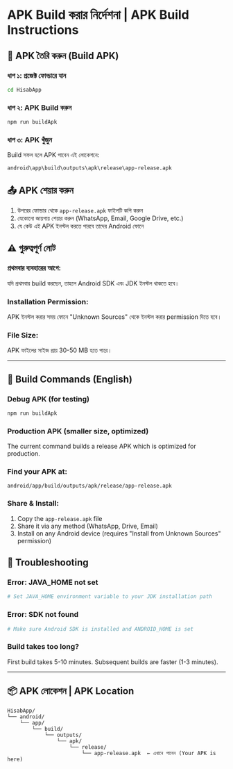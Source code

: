 # APK Build করার নির্দেশনা | APK Build Instructions

## 📱 APK তৈরি করুন (Build APK)

### ধাপ ১: প্রজেক্ট ফোল্ডারে যান
```bash
cd HisabApp
```

### ধাপ ২: APK Build করুন
```bash
npm run buildApk
```

### ধাপ ৩: APK খুঁজুন
Build সফল হলে APK পাবেন এই লোকেশনে:
```
android\app\build\outputs\apk\release\app-release.apk
```

## 📤 APK শেয়ার করুন

1. উপরের ফোল্ডার থেকে `app-release.apk` ফাইলটি কপি করুন
2. যেকোনো জায়গায় শেয়ার করুন (WhatsApp, Email, Google Drive, etc.)
3. যে কেউ এই APK ইনস্টল করতে পারবে তাদের Android ফোনে

## ⚠️ গুরুত্বপূর্ণ নোট

### প্রথমবার ব্যবহারের আগে:
যদি প্রথমবার build করছেন, তাহলে Android SDK এবং JDK ইনস্টল থাকতে হবে।

### Installation Permission:
APK ইনস্টল করার সময় ফোনে "Unknown Sources" থেকে ইনস্টল করার permission দিতে হবে।

### File Size:
APK ফাইলের সাইজ প্রায় 30-50 MB হতে পারে।

---

## 🚀 Build Commands (English)

### Debug APK (for testing)
```bash
npm run buildApk
```

### Production APK (smaller size, optimized)
The current command builds a release APK which is optimized for production.

### Find your APK at:
```
android/app/build/outputs/apk/release/app-release.apk
```

### Share & Install:
1. Copy the `app-release.apk` file
2. Share it via any method (WhatsApp, Drive, Email)
3. Install on any Android device (requires "Install from Unknown Sources" permission)

## 🔧 Troubleshooting

### Error: JAVA_HOME not set
```bash
# Set JAVA_HOME environment variable to your JDK installation path
```

### Error: SDK not found
```bash
# Make sure Android SDK is installed and ANDROID_HOME is set
```

### Build takes too long?
First build takes 5-10 minutes. Subsequent builds are faster (1-3 minutes).

---

## 📦 APK লোকেশন | APK Location
```
HisabApp/
└── android/
    └── app/
        └── build/
            └── outputs/
                └── apk/
                    └── release/
                        └── app-release.apk  ← এখানে পাবেন (Your APK is here)
```

